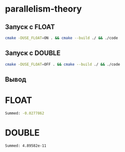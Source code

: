 # parallelism-theory

## Запуск с FLOAT

```bash
cmake -DUSE_FLOAT=ON . && cmake --build ./ && ./code
```

## Запуск с DOUBLE

```bash
cmake -DUSE_FLOAT=OFF . && cmake --build ./ && ./code
```

## Вывод

# FLOAT
```bash
Summed: -0.0277862
```

# DOUBLE
```bash
Summed: 4.89582e-11
```
